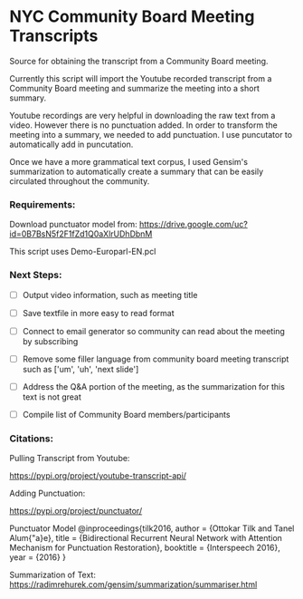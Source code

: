 # NYC Community Board Meeting Transcripts


Source for obtaining the transcript from a Community Board meeting. 

Currently this script will import the Youtube recorded transcript from a Community Board meeting and summarize the meeting into a short summary.

Youtube recordings are very helpful in downloading the raw text from a video. However there is no punctuation added. In order to transform the meeting into a summary, we needed to add punctuation. I use puncutator to automatically add in puncutation.

Once we have a more grammatical text corpus, I used Gensim's summarization to automatically create a summary that can be easily circulated throughout the community.

### Requirements:

Download punctuator model from: https://drive.google.com/uc?id=0B7BsN5f2F1fZd1Q0aXlrUDhDbnM

This script uses Demo-Europarl-EN.pcl


### Next Steps:

- [ ] Output video information, such as meeting title

- [ ] Save textfile in more easy to read format

- [ ] Connect to email generator so community can read about the meeting by subscribing

- [ ] Remove some filler language from community board meeting transcript such as ['um', 'uh', 'next slide']

- [ ] Address the Q&A portion of the meeting, as the summarization for this text is not great

- [ ] Compile list of Community Board members/participants 

### Citations:

Pulling Transcript from Youtube:

https://pypi.org/project/youtube-transcript-api/

Adding Punctuation:

https://pypi.org/project/punctuator/

Punctuator Model
@inproceedings{tilk2016,
  author    = {Ottokar Tilk and Tanel Alum{\"a}e},
  title     = {Bidirectional Recurrent Neural Network with Attention Mechanism for Punctuation Restoration},
  booktitle = {Interspeech 2016},
  year      = {2016}
}

Summarization of Text:
https://radimrehurek.com/gensim/summarization/summariser.html

